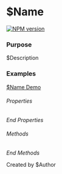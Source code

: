 # $Name

[![NPM version][npm-image]][npm-url]

### Purpose
$Description

### Examples
[$Name Demo](http://keleko34.github.io/KC/)

###### Properties

*End Properties*

###### Methods

*End Methods*


[npm-image]: https://img.shields.io/badge/NPM-0.0.1-green.svg?style=flat-square
[npm-url]: https://npmjs.org/package/KC

Created by $Author
